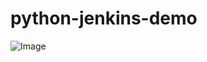# python-jenkins-demo
![Image](https://github.com/user-attachments/assets/1beca9bf-8204-4046-b39e-f0d251257e9d)
